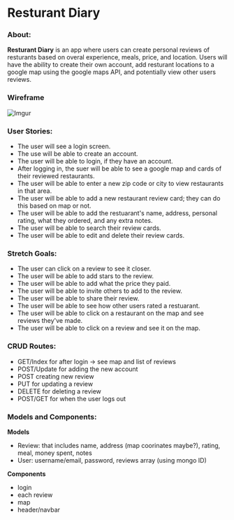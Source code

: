 # Resturant Diary

### About:
**Resturant Diary** is an app where users can create personal reviews of resturants based on overal experience, meals, price, and location. Users will have the ability to create their own account, add resturant locations to a google map using the google maps API, and potentially view other users reviews.

### Wireframe

![Imgur](https://i.imgur.com/FdjlM1z.png?1)

### User Stories:
* The user will see a login screen.  
* The use will be able to create an account.  
* The user will be able to login, if they have an account.   
* After logging in, the suer will be able to see a google map and cards of their reviewed restaurants.   
* The user will be able to enter a new zip code or city to view restaurants in that area.  
* The user will be able to add a new restaurant review card; they can do this based on map or not.  
* The user will be able to add the restuarant's name, address, personal rating, what they ordered, and any extra notes.  
* The user will be able to search their review cards.  
* The user will be able to edit and delete their review cards. 

### Stretch Goals:
* The user can click on a review to see it closer.
* The user will be able to add stars to the review.   
* The user will be able to add what the price they paid.  
* The user will be able to invite others to add to the review.  
* The user will be able to share their review.  
* The user will be able to see how other users rated a restuarant.  
* The user will be able to click on a restaurant on the map and see reviews they've made. 
* The user will be able to click on a review and see it on the map.  

### CRUD Routes:
* GET/Index for after login -> see map and list of reviews  
* POST/Update for adding the new account  
* POST creating new review 
* PUT for updating a review
* DELETE for deleting a review
* POST/GET for when the user logs out

### Models and Components:
**Models**
- Review: that includes name, address (map coorinates maybe?), rating, meal, money spent, notes
- User: username/email, password, reviews array (using mongo ID)

**Components**
- login
- each review
- map
- header/navbar
